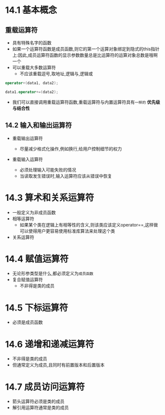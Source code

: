 # 14.1 基本概念
## 重载运算符
- 具有特殊名字的函数
- 如果一个运算符函数是成员函数,则它的第一个运算对象绑定到隐式的this指针上:因此,成员运算符函数的显示参数数量总是比运算符的运算对象总数是哦啊一个
- 可以重载大多数运算符
  - 不应该重载逗号,取地址,逻辑与,逻辑或

```cpp
operator+(data1, data2);

data1.operator+=(data2);

```

- 我们可以直接调用重载运算符函数,重载运算符与内置运算符具有`一样的` **优先级与结合性**

## 14.2 输入和输出运算符
- 重载输出运算符
  - 尽量减少格式化操作,例如换行,给用户控制细节的权力

- 重载输入运算符
  - 必须处理输入可能失败的情况
  - 当读取发生错误时,输入运算符应该从错误中恢复

# 14.3 算术和关系运算符
- 一般定义为非成员函数
- 相等运算符
  - 如果某个类在逻辑上有相等性的含义,则该类应该定义operator==,这样做可以使得用户更容易使用标准库算法来处理这个类
- 关系运算符

# 14.4 赋值运算符
- 无论形参类型是什么,都必须定义为`成员函数`
- 复合赋值运算符
  - 不非得是类的成员

# 14.5 下标运算符
- 必须是成员函数

# 14.6 递增和递减运算符
- 不非得是类的成员
- 但通常定义为成员,且同时有前置版本和后置版本

# 14.7 成员访问运算符
- 箭头运算符必须是类的成员
- 解引用运算符通常是类的成员